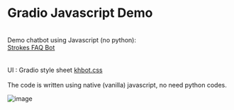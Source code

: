 # Gradio Javascript Demo<br>
<br>
Demo chatbot using Javascript (no python):<br>
<a href='https://wingsmaker.github.io/Github/faq_bot.html'>Strokes FAQ Bot</a><br>
<br>
<br>
UI :
Gradio style sheet <a href='https://raw.githubusercontent.com/WingsMaker/llm_chat/main/khbot.css'>khbot.css</a><br>
<br>
The code is written using native (vanilla) javascript, no need python codes.<br>

![image](https://github.com/WingsMaker/llm_chat/assets/32192638/7bb1c5dd-4e39-40ba-87ed-c9a666a92505)

